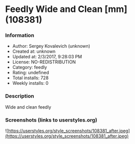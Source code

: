 # Feedly Wide and Clean [mm] (108381)

### Information
- Author: Sergey Kovalevich (unknown)
- Created at: unknown
- Updated at: 2/3/2017, 9:28:03 PM
- License: NO-REDISTRIBUTION
- Category: feedly
- Rating: undefined
- Total installs: 728
- Weekly installs: 0


### Description
Wide and clean feedly


### Screenshots (links to userstyles.org)
![https://userstyles.org/style_screenshots/108381_after.jpeg](https://userstyles.org/style_screenshots/108381_after.jpeg)


